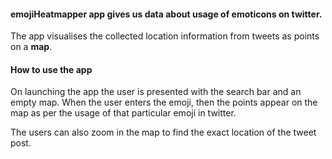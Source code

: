 #### emojiHeatmapper app gives us data about usage of emoticons on twitter.

The app visualises the collected location information from tweets as points
on a **map**.

#### How to use the app

On launching the app the user is presented with the search bar and an empty
map. When the user enters the emoji, then the points appear on the map as per the
usage of that particular emoji in twitter.

The users can also zoom in the map to find the exact location of the tweet post.
